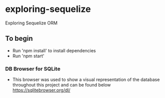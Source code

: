 # exploring-sequelize
Exploring Sequelize ORM
## To begin
- Run 'npm install' to install dependencies
- Run 'npm start' 
### DB Browser for SQLite
- This browser was used to show a visual representation of the database throughout this project and can be found below 
https://sqlitebrowser.org/dl/
